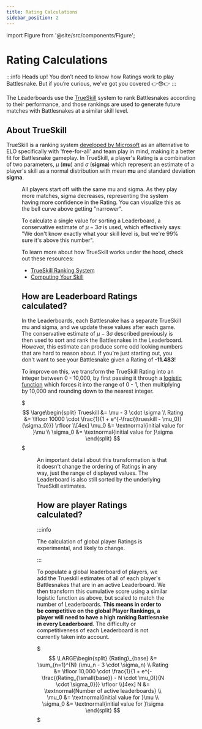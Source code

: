 ```yaml
---
title: Rating Calculations
sidebar_position: 2
---
```


import Figure from '@site/src/components/Figure';

# Rating Calculations


:::info
Heads up! You don’t need to know how Ratings work to play Battlesnake. But if you’re curious, we’ve got you covered :point_right::sunglasses::point_right:
:::

The Leaderboards use the [TrueSkill](https://en.wikipedia.org/wiki/TrueSkill) system to rank Battlesnakes according to their performance, and those rankings are used to generate future matches with Battlesnakes at a similar skill level.

## About TrueSkill


TrueSkill is a ranking system [developed by Microsoft](https://www.microsoft.com/en-us/research/project/trueskill-ranking-system/) as an alternative to ELO specifically with 'free-for-all' and team play in mind, making it a better fit for Battlesnake gameplay. In TrueSkill, a player's Rating is a combination of two parameters, $\mu$ (**mu**) and $\sigma$ (**sigma**) which represent an estimate of a player's skill as a normal distribution with mean **mu** and standard deviation **sigma**.

<Figure caption="A normal distribution with mean mu and standard deviation sigma" credit="http://www.moserware.com/2010/03/computing-your-skill.html" src="/img/normal-distribution.png" />

All players start off with the same mu and sigma. As they play more matches, sigma decreases, representing the system having more confidence in the Rating. You can visualize this as the bell curve above getting "narrower".

To calculate a single value for sorting a Leaderboard, a conservative estimate of $\mu - 3\sigma$ is used, which effectively says: "We don't know exactly what your skill level is, but we're 99% sure it's above this number".

To learn more about how TrueSkill works under the hood, check out these resources:
- [TrueSkill Ranking System](https://www.microsoft.com/en-us/research/project/trueskill-ranking-system/)
- [Computing Your Skill](http://www.moserware.com/2010/03/computing-your-skill.html)

## How are Leaderboard Ratings calculated?

In the Leaderboards, each Battlesnake has a separate TrueSkill mu and sigma, and we update these values after each game. The conservative estimate of $\mu - 3\sigma$ described previously is then used to sort and rank the Battlesnakes in the Leaderboard. However, this estimate can produce some odd looking numbers that are hard to reason about. If you're just starting out, you don't want to see your Battlesnake given a Rating of **-11.483**!

To improve on this, we transform the TrueSkill Rating into an integer between 0 - 10,000, by first passing it through a [logistic function](https://en.wikipedia.org/wiki/Logistic_function) which forces it into the range of 0 - 1, then multiplying by 10,000 and rounding down to the nearest integer.

$$$
\large\begin{split}
Trueskill &= \mu - 3 \cdot \sigma \\
Rating &= \lfloor 10000 \cdot \frac{1}{1 + e^{-\frac{(trueskill - \mu_0)}{\sigma_0}}} \rfloor \\[4ex]
\mu_0 &= \textnormal{initial value for }\mu \\
\sigma_0 &= \textnormal{initial value for }\sigma
\end{split}
$$$

<Figure caption="Transforming TrueSkill Ratings" src="/img/ratings_logistic_function.png" />

An important detail about this transformation is that it doesn't change the ordering of Ratings in any way, just the range of displayed values. The Leaderboard is also still sorted by the underlying TrueSkill estimates.

## How are player Ratings calculated?

:::info

The calculation of global player Ratings is experimental, and likely to change.

:::

To populate a global leaderboard of players, we add the Trueskill estimates of all of each player's Battlesnakes that are in an active Leaderboard. We then transform this cumulative score using a similar logistic function as above, but scaled to match the number of Leaderboards. **This means in order to be competitive on the global Player Rankings, a player will need to have a high ranking Battlesnake in every Leaderboard**. The difficulty or competitiveness of each Leaderboard is not currently taken into account.

$$$
\LARGE\begin{split}
{Rating}_{base} &= \sum_{n=1}^{N} (\mu_n - 3 \cdot \sigma_n) \\
Rating &= \lfloor 10,000 \cdot \frac{1}{1 + e^{-\frac{(Rating_{\small{base}} - N \cdot \mu_0)}{N \cdot \sigma_0}}} \rfloor \\[4ex]
N &= \textnormal{Number of active leaderboards} \\
\mu_0 &= \textnormal{initial value for }\mu \\
\sigma_0 &= \textnormal{initial value for }\sigma
\end{split}
$$$

